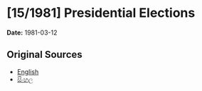 # [15/1981] Presidential Elections

**Date:** 1981-03-12

## Original Sources

- [English](https://documents.gov.lk/view/acts/1981/3/15-1981_E.pdf)
- [සිංහල](https://documents.gov.lk/view/acts/1981/3/15-1981_S.pdf)
